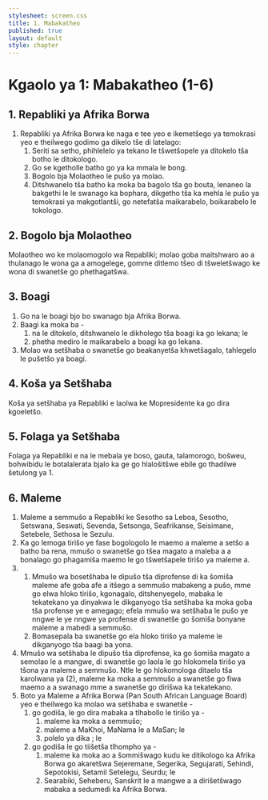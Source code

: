 ```yaml
---
stylesheet: screen.css
title: 1. Mabakatheo
published: true
layout: default
style: chapter
---
```


# Kgaolo ya 1: Mabakatheo (1-6)

## 1. Repabliki ya Afrika Borwa

1.	Repabliki ya Afrika Borwa ke naga e tee yeo e ikemetšego ya temokrasi yeo e theilwego godimo ga dikelo tše di latelago:
	1.	Seriti sa setho, phihlelelo ya tekano le tšwetšopele ya ditokelo tša botho le ditokologo.
	1.	Go se kgetholle batho go ya ka mmala le bong.
	1.	Bogolo bja Molaotheo le pušo ya molao.
	1.	Ditshwanelo tša batho ka moka ba bagolo tša go bouta, lenaneo la bakgethi le le swanago ka bophara, dikgetho tša ka mehla le pušo ya temokrasi ya makgotlantši, go netefatša maikarabelo, boikarabelo le tokologo.

## 2. Bogolo bja Molaotheo

Molaotheo wo ke molaomogolo wa Repabliki; molao goba maitshwaro ao a thulanago le wona ga a amogelege, gomme ditlemo tšeo di tšweletšwago ke wona di swanetše go phethagatšwa.

## 3. Boagi

1.	Go na le boagi bjo bo swanago bja Afrika Borwa.
2.	Baagi ka moka ba -
	1.	na le ditokelo, ditshwanelo le dikholego tša boagi ka go lekana; le
	1.	phetha mediro le maikarabelo a boagi ka go lekana.
3.	Molao wa setšhaba o swanetše go beakanyetša khwetšagalo, tahlegelo le pušetšo ya boagi.

## 4. Koša ya Setšhaba

Koša ya setšhaba ya Repabliki e laolwa ke Mopresidente ka go dira kgoeletšo.

## 5. Folaga ya Setšhaba

Folaga ya Repabliki e na le mebala ye boso, gauta, talamorogo, bošweu, bohwibidu le
botalalerata bjalo ka ge go hlalošitšwe ebile go thadilwe šetulong ya 1.

## 6. Maleme

1.	Maleme a semmušo a Repabliki ke Sesotho sa Leboa, Sesotho, Setswana, Seswati, Sevenda, Setsonga, Seafrikanse, Seisimane, Setebele, Sethosa le Sezulu.
2.	Ka go lemoga tirišo ye fase bogologolo le maemo a maleme a setšo a batho ba rena, mmušo o swanetše go tšea magato a maleba a a bonalago go phagamiša maemo le go tšwetšapele tirišo ya maleme a.
3.	
	1.	Mmušo wa bosetšhaba le dipušo tša diprofense di ka šomiša maleme afe goba afe a itšego a semmušo mabakeng a pušo, mme go elwa hloko tirišo, kgonagalo, ditshenyegelo, mabaka le tekatekano ya dinyakwa le dikganyogo tša setšhaba ka moka goba tša profense ye e amegago; efela mmušo wa setšhaba le pušo ye nngwe le ye nngwe ya profense di swanetše go šomiša bonyane maleme a mabedi a semmušo.
	1.	Bomasepala ba swanetše go ela hloko tirišo ya maleme le dikganyogo tša baagi ba yona.
4.	Mmušo wa setšhaba le dipušo tša diprofense, ka go šomiša magato a semolao le a mangwe, di swanetše go laola le go hlokomela tirišo ya tšona ya maleme a semmušo. Ntle le go hlokomologa ditaelo tša karolwana ya (2), maleme ka moka a semmušo a swanetše go fiwa maemo a a swanago mme a swanetše go dirišwa ka tekatekano.
5.	Boto ya Maleme a Afrika Borwa (Pan South African Language Board) yeo e theilwego ka molao wa setšhaba e swanetše -
	1.	go godiša, le go dira mabaka a tlhabollo le tirišo ya -
		1.	maleme ka moka a semmušo;
		1.	maleme a MaKhoi, MaNama le a MaSan; le
		1.	polelo ya dika ; le
	1.	go godiša le go tiišetša tlhompho ya -
		1.	maleme ka moka ao a šommišwago kudu ke ditikologo ka Afrika Borwa go akaretšwa Sejeremane, Segerika, Segujarati, Sehindi, Sepotokisi, Setamil Setelegu, Seurdu; le
		1.	Searabiki, Seheberu, Sanskrit le a mangwe a a dirišetšwago mabaka a sedumedi ka Afrika Borwa.
